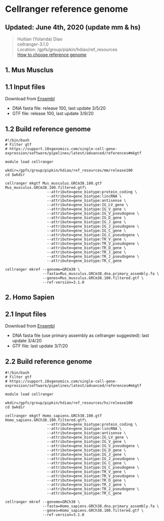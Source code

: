 # Cellranger reference genome

## Updated: June 4th, 2020 (update mm & hs)
> Huitian (Yolanda) Diao <br>
> cellranger-3.1.0 <br>
> Location: /gpfs/group/pipkin/hdiao/ref_resources <br>
> [How to choose reference genome](https://genestack.com/blog/2016/07/12/choosing-a-reference-genome/)

## 1. Mus Musclus
## 1.1 Input files
Download from [Ensembl](http://useast.ensembl.org/info/data/ftp/index.html) <br>
- DNA fasta file: release 100, last update 3/5/20 <br>
- GTF file: release 100, last update 3/9/20 <br>

## 1.2 Build reference genome
```
#!/bin/bash
# Filter gtf 
# https://support.10xgenomics.com/single-cell-gene-expression/software/pipelines/latest/advanced/references#mkgtf

module load cellranger

wkdir=/gpfs/group/pipkin/hdiao/ref_resources/mm/release100
cd $wkdir

cellranger mkgtf Mus_musculus.GRCm38.100.gtf Mus_musculus.GRCm38.100.filtered.gtf\
                   --attribute=gene_biotype:protein_coding \
                   --attribute=gene_biotype:lincRNA \
                   --attribute=gene_biotype:antisense \
                   --attribute=gene_biotype:IG_LV_gene \
                   --attribute=gene_biotype:IG_V_gene \
                   --attribute=gene_biotype:IG_V_pseudogene \
                   --attribute=gene_biotype:IG_D_gene \
                   --attribute=gene_biotype:IG_J_gene \
                   --attribute=gene_biotype:IG_J_pseudogene \
                   --attribute=gene_biotype:IG_C_gene \
                   --attribute=gene_biotype:IG_C_pseudogene \
                   --attribute=gene_biotype:TR_V_gene \
                   --attribute=gene_biotype:TR_V_pseudogene \
                   --attribute=gene_biotype:TR_D_gene \
                   --attribute=gene_biotype:TR_J_gene \
                   --attribute=gene_biotype:TR_J_pseudogene \
                   --attribute=gene_biotype:TR_C_gene
                   
cellranger mkref --genome=GRCm38 \
                 --fasta=Mus_musculus.GRCm38.dna.primary_assembly.fa \
                 --genes=Mus_musculus.GRCm38.100.filtered.gtf \
                 --ref-version=3.1.0
```

## 2. Homo Sapien
## 2.1 Input files
Download from [Ensembl](http://useast.ensembl.org/info/data/ftp/index.html) <br>
- DNA fasta file (use primary assembly as cellranger suggested): last update 3/4/20 <br>
- GTF file: last update 3/7/20 <br>

## 2.2 Build reference genome
```
#!/bin/bash
# Filter gtf 
# https://support.10xgenomics.com/single-cell-gene-expression/software/pipelines/latest/advanced/references#mkgtf

module load cellranger

wkdir=/gpfs/group/pipkin/hdiao/ref_resources/hs/release100
cd $wkdir

cellranger mkgtf Homo_sapiens.GRCh38.100.gtf Homo_sapiens.GRCh38.100.filtered.gtf\
                   --attribute=gene_biotype:protein_coding \
                   --attribute=gene_biotype:lincRNA \
                   --attribute=gene_biotype:antisense \
                   --attribute=gene_biotype:IG_LV_gene \
                   --attribute=gene_biotype:IG_V_gene \
                   --attribute=gene_biotype:IG_V_pseudogene \
                   --attribute=gene_biotype:IG_D_gene \
                   --attribute=gene_biotype:IG_J_gene \
                   --attribute=gene_biotype:IG_J_pseudogene \
                   --attribute=gene_biotype:IG_C_gene \
                   --attribute=gene_biotype:IG_C_pseudogene \
                   --attribute=gene_biotype:TR_V_gene \
                   --attribute=gene_biotype:TR_V_pseudogene \
                   --attribute=gene_biotype:TR_D_gene \
                   --attribute=gene_biotype:TR_J_gene \
                   --attribute=gene_biotype:TR_J_pseudogene \
                   --attribute=gene_biotype:TR_C_gene
                   
cellranger mkref --genome=GRCh38 \
                 --fasta=Homo_sapiens.GRCh38.dna.primary_assembly.fa \
                 --genes=Homo_sapiens.GRCh38.100.filtered.gtf \
                 --ref-version=3.1.0
```

